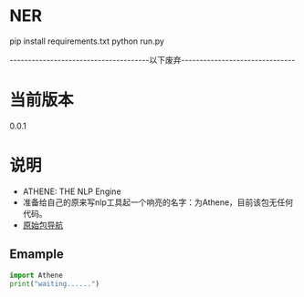# NER

pip install requirements.txt
python run.py




--------------------------------------以下废弃-------------------------------
# 当前版本
0.0.1

# 说明
- ATHENE: THE NLP Engine
- 准备给自己的原来写nlp工具起一个响亮的名字：为Athene，目前该包无任何代码。
- [原始包导航](https://pypi.org/project/nlpertools/)


## Emample

```python
import Athene
print("waiting......")
```


